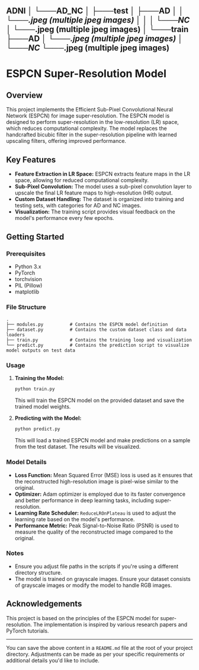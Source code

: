 ADNI
│
└───AD_NC
    │
    ├───test
    │   ├───AD
    │   │   └───*.jpeg (multiple jpeg images)
    │   │
    │   └───NC
    │       └───*.jpeg (multiple jpeg images)
    │
    └───train
        ├───AD
        │   └───*.jpeg (multiple jpeg images)
        │
        └───NC
            └───*.jpeg (multiple jpeg images)
---

# ESPCN Super-Resolution Model

## Overview

This project implements the Efficient Sub-Pixel Convolutional Neural Network (ESPCN) for image super-resolution. The ESPCN model is designed to perform super-resolution in the low-resolution (LR) space, which reduces computational complexity. The model replaces the handcrafted bicubic filter in the super-resolution pipeline with learned upscaling filters, offering improved performance.

## Key Features

- **Feature Extraction in LR Space:** ESPCN extracts feature maps in the LR space, allowing for reduced computational complexity.
- **Sub-Pixel Convolution:** The model uses a sub-pixel convolution layer to upscale the final LR feature maps to high-resolution (HR) output.
- **Custom Dataset Handling:** The dataset is organized into training and testing sets, with categories for AD and NC images.
- **Visualization:** The training script provides visual feedback on the model's performance every few epochs.

## Getting Started

### Prerequisites

- Python 3.x
- PyTorch
- torchvision
- PIL (Pillow)
- matplotlib

### File Structure

```
.
├── modules.py          # Contains the ESPCN model definition
├── dataset.py          # Contains the custom dataset class and data loaders
├── train.py            # Contains the training loop and visualization
└── predict.py          # Contains the prediction script to visualize model outputs on test data
```

### Usage

1. **Training the Model:**
    ```bash
    python train.py
    ```
    This will train the ESPCN model on the provided dataset and save the trained model weights.

2. **Predicting with the Model:**
    ```bash
    python predict.py
    ```
    This will load a trained ESPCN model and make predictions on a sample from the test dataset. The results will be visualized.

### Model Details

- **Loss Function:** Mean Squared Error (MSE) loss is used as it ensures that the reconstructed high-resolution image is pixel-wise similar to the original.
- **Optimizer:** Adam optimizer is employed due to its faster convergence and better performance in deep learning tasks, including super-resolution.
- **Learning Rate Scheduler:** `ReduceLROnPlateau` is used to adjust the learning rate based on the model's performance.
- **Performance Metric:** Peak Signal-to-Noise Ratio (PSNR) is used to measure the quality of the reconstructed image compared to the original.

### Notes

- Ensure you adjust file paths in the scripts if you're using a different directory structure.
- The model is trained on grayscale images. Ensure your dataset consists of grayscale images or modify the model to handle RGB images.

## Acknowledgements

This project is based on the principles of the ESPCN model for super-resolution. The implementation is inspired by various research papers and PyTorch tutorials.

---

You can save the above content in a `README.md` file at the root of your project directory. Adjustments can be made as per your specific requirements or additional details you'd like to include.
